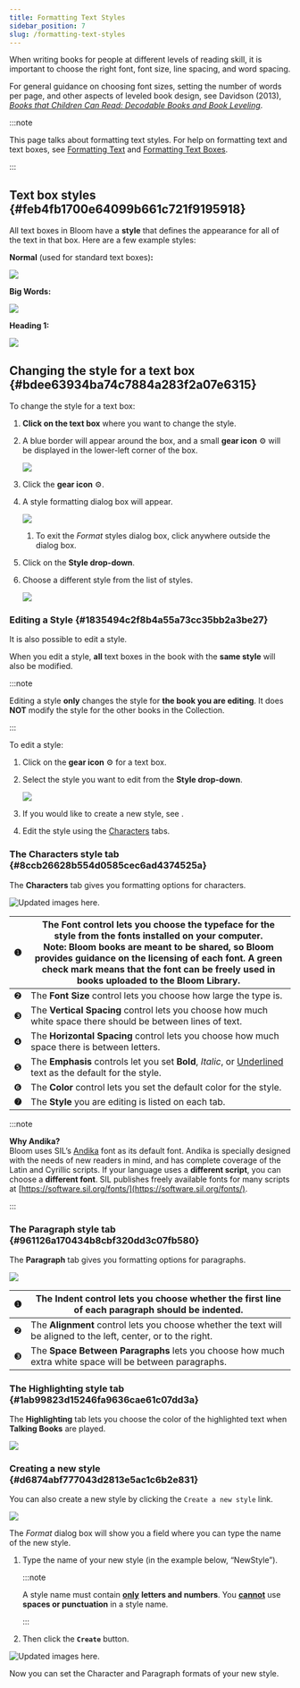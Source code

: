 ```yaml
---
title: Formatting Text Styles
sidebar_position: 7
slug: /formatting-text-styles
---
```




When writing books for people at different levels of reading skill, it is important to choose the right font, font size, line spacing, and word spacing. 


For general guidance on choosing font sizes, setting the number of words per page, and other aspects of leveled book design, see Davidson (2013), [_Books that Children Can Read: Decodable Books and Book Leveling_](https://www.edu-links.org/resources/books-children-can-read).


:::note

This page talks about formatting text styles. For help on formatting text and text boxes, see [Formatting Text](https://www.notion.so/7f464790d9d64a7583330d312224d278) and [Formatting Text Boxes](https://www.notion.so/33cac10c67d840ea94d63bb6397f957c).

:::




## Text box styles {#feb4fb1700e64099b661c721f9195918}


All text boxes in Bloom have a **style** that defines the appearance for all of the text in that box. Here are a few example styles:


**Normal** (used for standard text boxes)**:**


![](./formatting-text-styles.b22ba5e5-e2aa-4b04-81ea-97094f591a7e.png)


**Big Words:**


![](./formatting-text-styles.4155b012-67c0-4b58-a71d-687515d3ded1.png)


**Heading 1:**


![](./formatting-text-styles.ec8b4c22-f46c-4e4f-81c3-0eff2bcf0f21.png)


## Changing the style for a text box {#bdee63934ba74c7884a283f2a07e6315}


To change the style for a text box:

1. **Click on the text box** where you want to change the style.
2. A blue border will appear around the box, and a small **gear icon** ⚙ will be displayed in the lower-left corner of the box.

	![](./formatting-text-styles.fd4dab7c-a19d-4709-8557-5a34420c620b.png)

3. Click the **gear icon** ⚙.
4. A style formatting dialog box will appear.

	![](./formatting-text-styles.7d07e966-6d03-4b8f-beb0-af9d90020d71.png)

	1. To exit the _Format_ styles dialog box, click anywhere outside the dialog box.
5. Click on the **Style drop-down**.
6. Choose a different style from the list of styles.

	![](./formatting-text-styles.28af16ac-937f-4a95-8ea9-a3a07273dd1b.png)


### Editing a Style {#1835494c2f8b4a55a73cc35bb2a3be27}


It is also possible to edit a style.


When you edit a style, **all** text boxes in the book with the **same style** will also be modified.


:::note

Editing a style **only** changes the style for **the book you are editing**. It does **NOT** modify the style for the other books in the Collection.

:::




To edit a style:

1. Click on the **gear icon** ⚙ for a text box.
2. Select the style you want to edit from the **Style drop-down**.

	![](./formatting-text-styles.5a4b0f80-452d-46a3-8322-65b22aafe1e8.png)

3. If you would like to create a new style, see .
4. Edit the style using the [Characters](/formatting-text-styles#8ccb26628b554d0585cec6ad4374525a) tabs.

### The Characters style tab {#8ccb26628b554d0585cec6ad4374525a}


The **Characters** tab gives you formatting options for characters.


![Updated images here.](./formatting-text-styles.04f27b28-87d7-4367-a1db-fe6a58eb60c7.png)


| ❶     | The **Font** control lets you choose the typeface for the style from the fonts installed on your computer.<br/>**Note:** Bloom books are meant to be shared, so Bloom provides guidance on the **licensing** of each font. A green check mark means that the font can be freely used in books uploaded to the Bloom Library.  |
| ----- | ----------------------------------------------------------------------------------------------------------------------------------------------------------------------------------------------------------------------------------------------------------------------------------------------------------------------------- |
| ❷     | The **Font Size** control lets you choose how large the type is.                                                                                                                                                                                                                                                              |
| ❸     | The **Vertical Spacing** control lets you choose how much white space there should be between lines of text.                                                                                                                                                                                                                  |
| ❹     | The **Horizontal Spacing** control lets you choose how much space there is between letters.                                                                                                                                                                                                                                   |
| ❺     | The **Emphasis** controls let you set **Bold**, _Italic_, or <u>Underlined</u> text as the default for the style.                                                                                                                                                                                                             |
| ❻     | The **Color** control lets you set the default color for the style.                                                                                                                                                                                                                                                           |
| **❼** | The **Style** you are editing is listed on each tab.                                                                                                                                                                                                                                                                          |


:::note

**Why Andika?**  
Bloom uses SIL’s [Andika](https://software.sil.org/andika/) font as its default font. Andika is specially designed with the needs of new readers in mind, and has complete coverage of the Latin and Cyrillic scripts.
If your language uses a **different script**, you can choose a **different font**. SIL publishes freely available fonts for many scripts at [https://software.sil.org/fonts/](https://software.sil.org/fonts/).

:::




### The Paragraph style tab {#961126a170434b8cbf320dd3c07fb580}


The **Paragraph** tab gives you formatting options for paragraphs. 


![](./formatting-text-styles.f8c5ba3d-b563-456b-9546-964d75c44bb1.png)


| ❶ | The **Indent** control lets you choose whether the first line of each paragraph should be indented.              |
| - | ---------------------------------------------------------------------------------------------------------------- |
| ❷ | The **Alignment** control lets you choose whether the text will be aligned to the left, center, or to the right. |
| ❸ | The **Space Between Paragraphs** lets you choose how much extra white space will be between paragraphs.          |


### The Highlighting style tab {#1ab99823d15246fa9636cae61c07dd3a}


The **Highlighting** tab lets you choose the color of the highlighted text when **Talking Books** are played.


![](./formatting-text-styles.254b3c38-2881-458f-93ce-5011071be081.png)


### Creating a new style {#d6874abf777043d2813e5ac1c6b2e831}


You can also create a new style by clicking the `Create a new style` link. 


![](./formatting-text-styles.d619e5e5-742f-4a4c-8522-7fb07e10ecba.png)


The _Format_ dialog box will show you a field where you can type the name of the new style.

1. Type the name of your new style (in the example below, “NewStyle”).

	:::note
	
	A style name must contain <u>**only**</u> **letters and numbers**. You <u>**cannot**</u> use **spaces or punctuation** in a style name. 
	
	:::
	
	

2. Then click the **`Create`** button.

![Updated images here.](./formatting-text-styles.e0c78090-6230-422a-9001-8ac8e1701234.png)


Now you can set the Character and Paragraph formats of your new style.

